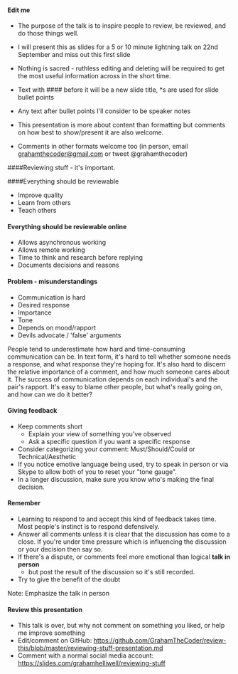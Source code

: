 #### Edit me
* The purpose of the talk is to inspire people to review, be reviewed, and do those things well.
* I will present this as slides for a 5 or 10 minute lightning talk on 22nd September and miss out this first slide
* Nothing is sacred - ruthless editing and deleting will be required to get the most useful information across in the short time.

* Text with #### before it will be a new slide title, *s are used for slide bullet points
* Any text after bullet points I'll consider to be speaker notes
* This presentation is more about content than formatting but comments on how best to show/present it are also welcome.
* Comments in other formats welcome too (in person, email grahamthecoder@gmail.com or tweet @grahamthecoder)

####Reviewing stuff - it's important.

####Everything should be reviewable
* Improve quality
* Learn from others
* Teach others

#### Everything should be reviewable online
* Allows asynchronous working
* Allows remote working
* Time to think and research before replying
* Documents decisions and reasons

#### Problem - misunderstandings
* Communication is hard
* Desired response
* Importance
* Tone
* Depends on mood/rapport
* Devils advocate / 'false' arguments

People tend to underestimate how hard and time-consuming communication can be.
In text form, it's hard to tell whether someone needs a response, and what response they're hoping for.
It's also hard to discern the relative importance of a comment, and how much someone cares about it.
The success of communication depends on each individual's and the pair's rapport.
It's easy to blame other people, but what's really going on, and how can we do it better?

#### Giving feedback
* Keep comments short
  * Explain your view of something you've observed
  * Ask a specific question if you want a specific response
* Consider categorizing your comment: Must/Should/Could or Technical/Aesthetic
* If you notice emotive language being used, try to speak in person or via Skype to allow both of you to reset your "tone gauge".
* In a longer discussion, make sure you know who's making the final decision.

#### Remember
* Learning to respond to and accept this kind of feedback takes time. Most people's instinct is to respond defensively.
* Answer all comments unless it is clear that the discussion has come to a close. If you're under time pressure which is influencing the discussion or your decision then say so.
* If there's a dispute, or comments feel more emotional than logical **talk in person**
  * but post the result of the discussion so it's still recorded.
* Try to give the benefit of the doubt

Note: Emphasize the talk in person


#### Review this presentation
* This talk is over, but why not comment on something you liked, or help me improve something
* Edit/comment on GitHub: https://github.com/GrahamTheCoder/review-this/blob/master/reviewing-stuff-presentation.md
* Comment with a normal social media account: https://slides.com/grahamhelliwell/reviewing-stuff
